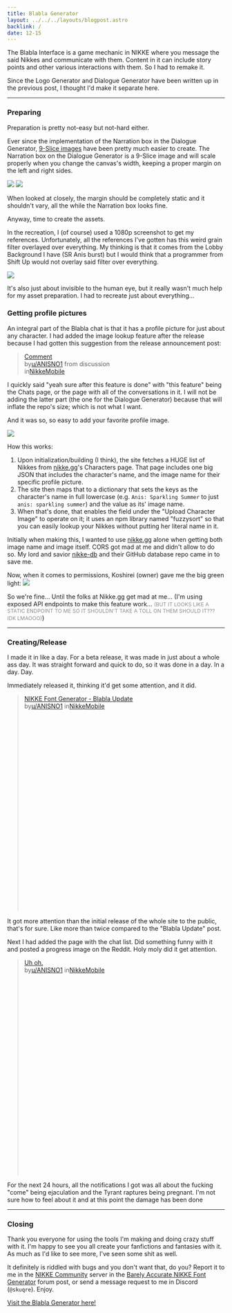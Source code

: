 ```yaml
---
title: Blabla Generator
layout: ../../../layouts/blogpost.astro
backlink: /
date: 12-15
---
```


The Blabla Interface is a game mechanic in NIKKE where you message the said Nikkes and communicate with them. Content in it can include story points and other various interactions with them. So I had to remake it.

Since the Logo Generator and Dialogue Generator have been written up in the previous post, I thought I'd make it separate here.

---

### Preparing

Preparation is pretty not-easy but not-hard either.

Ever since the implementation of the Narration box in the Dialogue Generator, [9-Slice images](https://en.wikipedia.org/wiki/9-slice_scaling) have been pretty much easier to create. The Narration box on the Dialogue Generator is a 9-Slice image and will scale properly when you change the canvas's width, keeping a proper margin on the left and right sides.

![](https://haxeflixel.is-terrible.com/6myW2hjYw.png)
![](https://haxeflixel.is-terrible.com/6myVZhItI.png)

When looked at closely, the margin should be completely static and it shouldn't vary, all the while the Narration box looks fine.

Anyway, time to create the assets.

In the recreation, I (of course) used a 1080p screenshot to get my references. Unfortunately, all the references I've gotten has this weird grain filter overlayed over everything. My thinking is that it comes from the Lobby Background I have (SR Anis burst) but I would think that a programmer from Shift Up would not overlay said filter over everything.

![](https://haxeflixel.is-terrible.com/6myXhPFVr.png)

It's also just about invisible to the human eye, but it really wasn't much help for my asset preparation. I had to recreate just about everything...

### Getting profile pictures

An integral part of the Blabla chat is that it has a profile picture for just about any character. I had added the image lookup feature after the release because I had gotten this suggestion from the release announcement post:

<blockquote class="reddit-embed-bq" data-embed-height="352"><a href="https://www.reddit.com/r/NikkeMobile/comments/18f3ned/comment/kctledu/">Comment</a><br> by<a href="https://www.reddit.com/user/ANISNO1/">u/ANISNO1</a> from discussion<a href="https://www.reddit.com/r/NikkeMobile/comments/18f3ned/nikke_font_generator_blabla_update/"><no value=""></no></a><br> in<a href="https://www.reddit.com/r/NikkeMobile/">NikkeMobile</a></blockquote><script async="" src="https://embed.reddit.com/widgets.js" charset="UTF-8"></script>

I quickly said "yeah sure after this feature is done" with "this feature" being the Chats page, or the page with all of the conversations in it. I will not be adding the latter part (the one for the Dialogue Generator) because that will inflate the repo's size; which is not what I want.

And it was so, so easy to add your favorite profile image.

![](https://media.discordapp.net/attachments/1180067857250406410/1183755056487596094/opera_Tcpfu2cdL0.gif)

How this works:
1. Upon initialization/building (I think), the site fetches a HUGE list of Nikkes from [nikke.gg](https://nikke.gg)'s Characters page. That page includes one big JSON that includes the character's name, and the image name for their specific profile picture.
2. The site then maps that to a dictionary that sets the keys as the character's name in full lowercase (e.g. `Anis: Sparkling Summer` to just `anis: sparkling summer`) and the value as its' image name.
3. When that's done, that enables the field under the "Upload Character Image" to operate on it; it uses an npm library named "fuzzysort" so that you can easily lookup your Nikkes without putting her literal name in it.

Initially when making this, I wanted to use [nikke.gg](https://nikke.gg) alone when getting both image name and image itself. CORS got mad at me and didn't allow to do so. My lord and savior [nikke-db](https://nikke-db.pages.dev) and their GitHub database repo came in to save me.

Now, when it comes to permissions, Koshirei (owner) gave me the big green light:
![](https://haxeflixel.is-terrible.com/6mz1pwQef.png)

So we're fine... Until the folks at Nikke.gg get mad at me... (I'm using exposed API endpoints to make this feature work... <span style="font-size: 0.75rem; opacity: 0.5;">(BUT IT LOOKS LIKE A STATIC ENDPOINT TO ME SO IT SHOULDN'T TAKE A TOLL ON THEM SHOULD IT??? IDK LMAOOO)</span>)

---

### Creating/Release

I made it in like a day. For a beta release, it was made in just about a whole ass day. It was straight forward and quick to do, so it was done in a day. In a day. Day.

Immediately released it, thinking it'd get some attention, and it did.

<blockquote class="reddit-embed-bq" style="height:500px" data-embed-height="740"><a href="https://www.reddit.com/r/NikkeMobile/comments/18f3ned/nikke_font_generator_blabla_update/">NIKKE Font Generator - Blabla Update</a><br> by<a href="https://www.reddit.com/user/ANISNO1/">u/ANISNO1</a> in<a href="https://www.reddit.com/r/NikkeMobile/">NikkeMobile</a></blockquote><script async="" src="https://embed.reddit.com/widgets.js" charset="UTF-8"></script>

It got more attention than the initial release of the whole site to the public, that's for sure. Like more than twice compared to the "Blabla Update" post.

Next I had added the page with the chat list. Did something funny with it and posted a progress image on the Reddit. Holy moly did it get attention.

<blockquote class="reddit-embed-bq" style="height:500px" data-embed-height="740"><a href="https://www.reddit.com/r/NikkeMobile/comments/18i7j95/uh_oh/">Uh oh.</a><br> by<a href="https://www.reddit.com/user/ANISNO1/">u/ANISNO1</a> in<a href="https://www.reddit.com/r/NikkeMobile/">NikkeMobile</a></blockquote><script async="" src="https://embed.reddit.com/widgets.js" charset="UTF-8"></script>

For the next 24 hours, all the notifications I got was all about the fucking "come" being ejaculation and the Tyrant raptures being pregnant. I'm not sure how to feel about it and at this point the damage has been done

---

### Closing

Thank you everyone for using the tools I'm making and doing crazy stuff with it. I'm happy to see you all create your fanfictions and fantasies with it. As much as I'd like to see more, I've seen some shit as well.

It definitely is riddled with bugs and you don't want that, do you? Report it to me in the [NIKKE Community](https://discord.gg/nikke) server in the [Barely Accurate NIKKE Font Generator](https://discord.com/channels/968096627002851379/1180067857250406410) forum post, or send a message request to me in Discord (`@skuqre`). Enjoy.

[Visit the Blabla Generator here!](https://skuqre.github.io/nikke-font-generator/blabla)